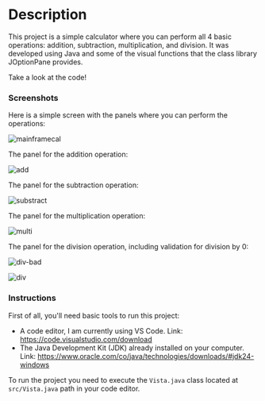 # Description

This project is a simple calculator where you can perform all 4 basic operations: addition, subtraction, multiplication, and division. It was developed using Java and some of the visual functions that the class library JOptionPane provides.

Take a look at the code!

### Screenshots 

Here is a simple screen with the panels where you can perform the operations:

![mainframecal](https://github.com/user-attachments/assets/29748335-9990-4afc-8545-78e93f4c6422)

The panel for the addition operation:

![add](https://github.com/user-attachments/assets/ccaadfed-3688-4200-87e1-60afeefe3001)

The panel for the subtraction operation:

![substract](https://github.com/user-attachments/assets/7d51a746-e32d-4394-b370-765626baed31)

The panel for the multiplication operation:

![multi](https://github.com/user-attachments/assets/0798f8d2-8a0e-4d5f-a7c1-9a6ad55a4153)

The panel for the division operation, including validation for division by 0:

![div-bad](https://github.com/user-attachments/assets/92717542-605a-43ce-b98a-c4462d29c62b)

![div](https://github.com/user-attachments/assets/594f1d18-7f8a-48ae-add5-3b36b963b7ff)

### Instructions

First of all, you'll need basic tools to run this project:

* A code editor, I am currently using VS Code. Link: https://code.visualstudio.com/download
* The Java Development Kit (JDK) already installed on your computer. Link: https://www.oracle.com/co/java/technologies/downloads/#jdk24-windows

To run the project you need to execute the `Vista.java` class located at `src/Vista.java` path in your code editor.
